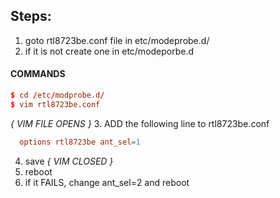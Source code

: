 ## Steps:
1. goto rtl8723be.conf file in etc/modeprobe.d/
2. if it is not create one in etc/modeporbe.d

  #### COMMANDS
  ```conf
  $ cd /etc/modprobe.d/
  $ vim rtl8723be.conf
  ```

*{ VIM FILE OPENS }*
3. ADD the following line to rtl8723be.conf
  ```conf
    options rtl8723be ant_sel=1
  ```

4. save
*{ VIM CLOSED }*
5. reboot
6. if it FAILS, change ant_sel=2 and reboot
